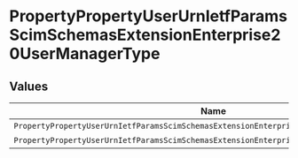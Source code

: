 # PropertyPropertyUserUrnIetfParamsScimSchemasExtensionEnterprise20UserManagerType


## Values

| Name                                                                                       | Value                                                                                      |
| ------------------------------------------------------------------------------------------ | ------------------------------------------------------------------------------------------ |
| `PropertyPropertyUserUrnIetfParamsScimSchemasExtensionEnterprise20UserManagerTypeDirect`   | direct                                                                                     |
| `PropertyPropertyUserUrnIetfParamsScimSchemasExtensionEnterprise20UserManagerTypeIndirect` | indirect                                                                                   |